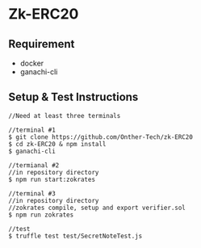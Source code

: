 # Zk-ERC20

## Requirement
- docker
- ganachi-cli

## Setup & Test Instructions
```
//Need at least three terminals

//terminal #1
$ git clone https://github.com/Onther-Tech/zk-ERC20
$ cd zk-ERC20 & npm install
$ ganachi-cli

//termianal #2
//in repository directory
$ npm run start:zokrates

//terminal #3
//in repository directory
//zokrates compile, setup and export verifier.sol
$ npm run zokrates

//test
$ truffle test test/SecretNoteTest.js
```
